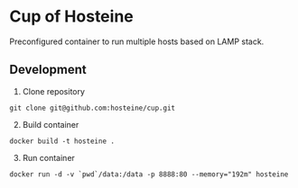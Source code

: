 # Cup of Hosteine
Preconfigured container to run multiple hosts based on LAMP stack.

## Development

1. Clone repository
```
git clone git@github.com:hosteine/cup.git
```

2. Build container
```
docker build -t hosteine .
```

3. Run container
```
docker run -d -v `pwd`/data:/data -p 8888:80 --memory="192m" hosteine
```
